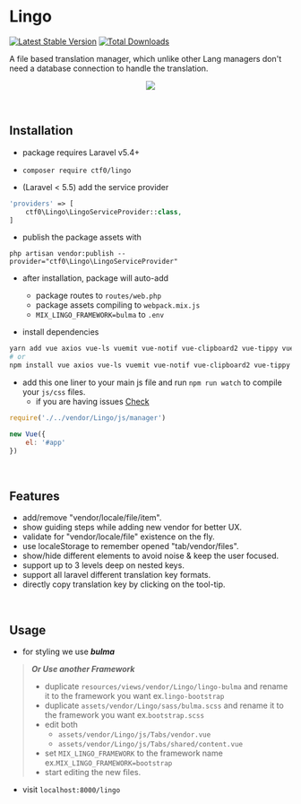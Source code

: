 # Lingo

[![Latest Stable Version](https://img.shields.io/packagist/v/ctf0/lingo.svg?style=for-the-badge)](https://packagist.org/packages/ctf0/lingo) [![Total Downloads](https://img.shields.io/packagist/dt/ctf0/lingo.svg?style=for-the-badge)](https://packagist.org/packages/ctf0/lingo)

A file based translation manager, which unlike other Lang managers don't need a database connection to handle the translation.

<p align="center">
    <img src="https://user-images.githubusercontent.com/7388088/32700479-b5c32ff0-c7ce-11e7-85ca-4895e802c68a.png">
</p>

<br>

## Installation

- package requires Laravel v5.4+

- `composer require ctf0/lingo`

- (Laravel < 5.5) add the service provider

```php
'providers' => [
    ctf0\Lingo\LingoServiceProvider::class,
]
```

- publish the package assets with

`php artisan vendor:publish --provider="ctf0\Lingo\LingoServiceProvider"`

- after installation, package will auto-add
    + package routes to `routes/web.php`
    + package assets compiling to `webpack.mix.js`
    + `MIX_LINGO_FRAMEWORK=bulma` to `.env`

- install dependencies

```bash
yarn add vue axios vue-ls vuemit vue-notif vue-clipboard2 vue-tippy vue-awesome
# or
npm install vue axios vue-ls vuemit vue-notif vue-clipboard2 vue-tippy vue-awesome --save
```

- add this one liner to your main js file and run `npm run watch` to compile your `js/css` files.
    - if you are having issues [Check](https://ctf0.wordpress.com/2017/09/12/laravel-mix-es6/)

```js
require('./../vendor/Lingo/js/manager')

new Vue({
    el: '#app'
})
```

<br>

## Features

- add/remove "vendor/locale/file/item".
- show guiding steps while adding new vendor for better UX.
- validate for "vendor/locale/file" existence on the fly.
- use localeStorage to remember opened "tab/vendor/files".
- show/hide different elements to avoid noise & keep the user focused.
- support up to 3 levels deep on nested keys.
- support all laravel different translation key formats.
- directly copy translation key by clicking on the tool-tip.

<br>

## Usage

- for styling we use ***bulma***

> ***Or Use another Framework***
>
> - duplicate `resources/views/vendor/Lingo/lingo-bulma` and rename it to the framework you want ex.`lingo-bootstrap`
> - duplicate `assets/vendor/Lingo/sass/bulma.scss` and rename it to the framework you want ex.`bootstrap.scss`
> - edit both
>     + `assets/vendor/Lingo/js/Tabs/vendor.vue`
>     + `assets/vendor/Lingo/js/Tabs/shared/content.vue`
> - set `MIX_LINGO_FRAMEWORK` to the framework name ex.`MIX_LINGO_FRAMEWORK=bootstrap`
> - start editing the new files.

- visit `localhost:8000/lingo`
